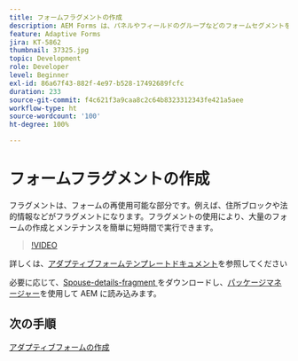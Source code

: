 ```yaml
---
title: フォームフラグメントの作成
description: AEM Forms は、パネルやフィールドのグループなどのフォームセグメントを一度だけ作成し、適応するフォーム間で再利用できる便利なメカニズムを提供します。
feature: Adaptive Forms
jira: KT-5862
thumbnail: 37325.jpg
topic: Development
role: Developer
level: Beginner
exl-id: 86a67f43-882f-4e97-b528-17492689fcfc
duration: 233
source-git-commit: f4c621f3a9caa8c2c64b8323312343fe421a5aee
workflow-type: ht
source-wordcount: '100'
ht-degree: 100%

---
```


# フォームフラグメントの作成

フラグメントは、フォームの再使用可能な部分です。例えば、住所ブロックや法的情報などがフラグメントになります。フラグメントの使用により、大量のフォームの作成とメンテナンスを簡単に短時間で実行できます。


>[!VIDEO](https://video.tv.adobe.com/v/326679?quality=12&learn=on&captions=jpn)



詳しくは、[アダプティブフォームテンプレートドキュメント](https://experienceleague.adobe.com/docs/experience-manager-65/forms/adaptive-forms-basic-authoring/adaptive-form-fragments.html?lang=ja)を参照してください

必要に応じて、[Spouse-details-fragment ](assets/spouse-details-fragment.zip)をダウンロードし、[パッケージマネージャー](http://localhost:4502/crx/packmgr/index.jsp)を使用して AEM に読み込みます。

## 次の手順

[アダプティブフォームの作成](./create-adaptive-form.md)
